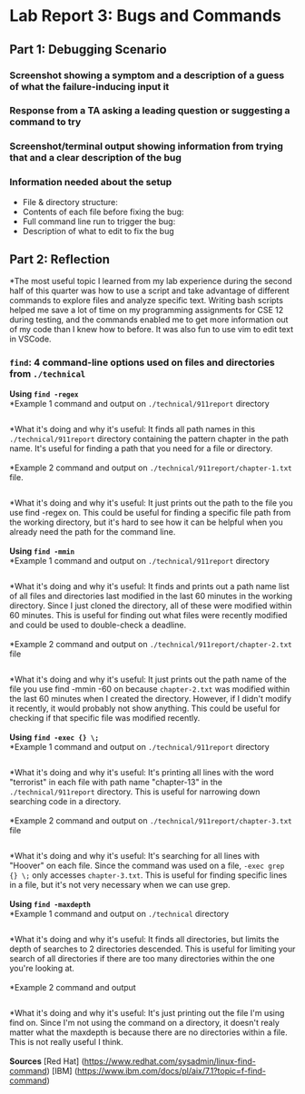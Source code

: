 # Lab Report 3: Bugs and Commands

## Part 1: Debugging Scenario
### Screenshot showing a symptom and a description of a guess of what the failure-inducing input it

### Response from a TA asking a leading question or suggesting a command to try

### Screenshot/terminal output showing information from trying that and a clear description of the bug

### Information needed about the setup
* File & directory structure:
* Contents of each file before fixing the bug:
* Full command line run to trigger the bug:
* Description of what to edit to fix the bug

## Part 2: Reflection
*The most useful topic I learned from my lab experience during the second half of this quarter was how to use a script and take advantage of different commands to explore files and analyze specific text. Writing bash scripts helped me save a lot of time on my programming assignments for CSE 12 during testing, and the commands enabled me to get more information out of my code than I knew how to before. It was also fun to use vim to edit text in VSCode. 

### `find`: 4 command-line options used on files and directories from `./technical`
**Using `find -regex`**
\
*Example 1 command and output on `./technical/911report` directory
```

```
*What it's doing and why it's useful: It finds all path names in this `./technical/911report` directory containing the pattern chapter in the path name. It's useful for finding a path that you need for a file or directory.
\
\
*Example 2 command and output on `./technical/911report/chapter-1.txt` file.
```

```
*What it's doing and why it's useful: It just prints out the path to the file you use find -regex on. This could be useful for finding a specific file path from the working directory, but it's hard to see how it can be helpful when you already need the path for the command line.
\
\
**Using `find -mmin`**
\
*Example 1 command and output on `./technical/911report` directory
```

```
*What it's doing and why it's useful: It finds and prints out a path name list of all files and directories last modified in the last 60 minutes in the working directory. Since I just cloned the directory, all of these were modified within 60 minutes. This is useful for finding out what files were recently modified and could be used to double-check a deadline.
\
\
*Example 2 command and output on `./technical/911report/chapter-2.txt` file
```

```
*What it's doing and why it's useful: It just prints out the path name of the file you use find -mmin -60 on because `chapter-2.txt` was modified within the last 60 minutes when I created the directory. However, if I didn't modify it recently, it would probably not show anything. This could be useful for checking if that specific file was modified recently.
\
\
**Using `find -exec {} \;`**
\
*Example 1 command and output on `./technical/911report` directory
```

```
*What it's doing and why it's useful: It's printing all lines with the word "terrorist" in each file with path name "chapter-13" in the `./technical/911report` directory. This is useful for narrowing down searching code in a directory.
\
\
*Example 2 command and output on `./technical/911report/chapter-3.txt` file
```

```
*What it's doing and why it's useful: It's searching for all lines with "Hoover" on each file. Since the command was used on a file, `-exec grep {} \;` only accesses `chapter-3.txt`. This is useful for finding specific lines in a file, but it's not very necessary when we can use grep.
\
\
**Using `find -maxdepth`**
\
*Example 1 command and output on `./technical` directory
```

```
*What it's doing and why it's useful: It finds all directories, but limits the depth of searches to 2 directories descended. This is useful for limiting your search of all directories if there are too many directories within the one you're looking at.
\
\
*Example 2 command and output
```

```
*What it's doing and why it's useful: It's just printing out the file I'm using find on. Since I'm not using the command on a directory, it doesn't realy matter what the maxdepth is because there are no directories within a file. This is not really useful I think.
\
\
**Sources**
[Red Hat] (https://www.redhat.com/sysadmin/linux-find-command)
[IBM] (https://www.ibm.com/docs/pl/aix/7.1?topic=f-find-command)
